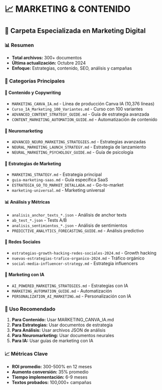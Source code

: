 # 📈 MARKETING & CONTENIDO
## 📁 Carpeta Especializada en Marketing Digital

### 📊 **Resumen**
- **Total archivos:** 300+ documentos
- **Última actualización:** Octubre 2024
- **Enfoque:** Estrategias, contenido, SEO, análisis y campañas

### 🎯 **Categorías Principales**

#### 📝 **Contenido y Copywriting**
- `MARKETING_CANVA_IA.md` - Línea de producción Canva IA (10,376 líneas)
- `Curso_IA_Marketing_100_Variantes.md` - Curso con 100 variantes
- `ADVANCED_CONTENT_STRATEGY_GUIDE.md` - Guía de estrategia avanzada
- `CONTENT_MARKETING_AUTOMATION_GUIDE.md` - Automatización de contenido

#### 🧠 **Neuromarketing**
- `ADVANCED_NEURO_MARKETING_STRATEGIES.md` - Estrategias avanzadas
- `NEURAL_MARKETING_LAUNCH_STRATEGY.md` - Estrategia de lanzamiento
- `NEURAL_MARKETING_PSYCHOLOGY_GUIDE.md` - Guía de psicología

#### 🎯 **Estrategias de Marketing**
- `MARKETING_STRATEGY.md` - Estrategia principal
- `guia-marketing-saas.md` - Guía específica SaaS
- `ESTRATEGIA_GO_TO_MARKET_DETALLADA.md` - Go-to-market
- `marketing-universal.md` - Marketing universal

#### 📊 **Análisis y Métricas**
- `analisis_anchor_texts_*.json` - Análisis de anchor texts
- `ab_test_*.json` - Tests A/B
- `analisis_sentimientos_*.json` - Análisis de sentimientos
- `PREDICTIVE_ANALYTICS_FORECASTING_GUIDE.md` - Análisis predictivo

#### 🎨 **Redes Sociales**
- `estrategias-growth-hacking-redes-sociales-2024.md` - Growth hacking
- `nuevas-estrategias-trafico-organico-2024.md` - Tráfico orgánico
- `social-media-influencer-strategy.md` - Estrategia influencers

#### 🤖 **Marketing con IA**
- `AI_POWERED_MARKETING_STRATEGIES.md` - Estrategias con IA
- `MARKETING_AUTOMATION_GUIDE.md` - Automatización
- `PERSONALIZATION_AI_MARKETING.md` - Personalización con IA

### 🎯 **Uso Recomendado**
1. **Para Contenido:** Usar MARKETING_CANVA_IA.md
2. **Para Estrategias:** Usar documentos de estrategia
3. **Para Análisis:** Usar archivos JSON de análisis
4. **Para Neuromarketing:** Usar documentos neurales
5. **Para IA:** Usar guías de marketing con IA

### 📈 **Métricas Clave**
- **ROI promedio:** 300-500% en 12 meses
- **Aumento conversión:** 35% promedio
- **Tiempo implementación:** 6-9 meses
- **Textos probados:** 100,000+ campañas














